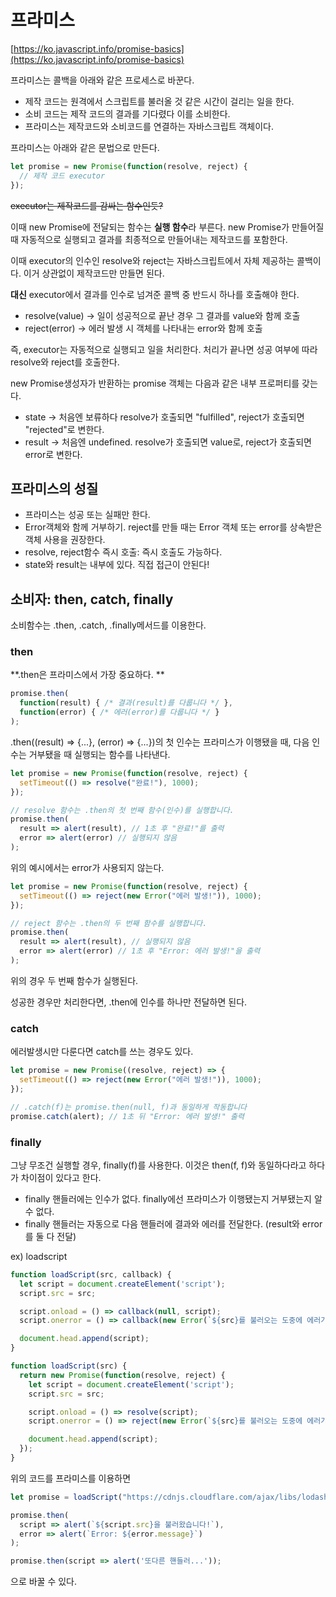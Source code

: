# 프라미스

[https://ko.javascript.info/promise-basics](https://ko.javascript.info/promise-basics)

프라미스는 콜백을 아래와 같은 프로세스로 바꾼다.

* 제작 코드는 원격에서 스크립트를 불러올 것 같은 시간이 걸리는 일을 한다. 
* 소비 코드는 제작 코드의 결과를 기다렸다 이를 소비한다. 
* 프라미스는 제작코드와 소비코드를 연결하는 자바스크립트 객체이다. 

프라미스는 아래와 같은 문법으로 만든다. 
```js
let promise = new Promise(function(resolve, reject) {
  // 제작 코드 executor
});
```

~~executor는 제작코드를 감싸는 함수인듯?~~

이때 new Promise에 전달되는 함수는 **실행 함수**라 부른다. new Promise가 만들어질 때 자동적으로 실행되고 결과를 최종적으로 만들어내는 제작코드를 포함한다. 

이때 executor의 인수인 resolve와 reject는 자바스크립트에서 자체 제공하는 콜백이다. 이거 상관없이 제작코드만 만들면 된다. 

**대신** executor에서 결과를 인수로 넘겨준 콜백 중 반드시 하나를 호출해야 한다. 

* resolve(value) -> 일이 성공적으로 끝난 경우 그 결과를 value와 함께 호출
* reject(error) -> 에러 발생 시 객체를 나타내는 error와 함께 호출

즉, executor는 자동적으로 실행되고 일을 처리한다. 처리가 끝나면 성공 여부에 따라 resolve와 reject를 호출한다. 

new Promise생성자가 반환하는 promise 객체는 다음과 같은 내부 프로퍼티를 갖는다. 

* state -> 처음엔 보류하다 resolve가 호출되면 "fulfilled", reject가 호출되면 "rejected"로 변한다. 
* result -> 처음엔 undefined. resolve가 호출되면 value로, reject가 호출되면 error로 변한다. 

## 프라미스의 성질 

* 프라미스는 성공 또는 실패만 한다. 
* Error객체와 함께 거부하기. reject를 만들 때는 Error 객체 또는 error를 상속받은 객체 사용을 권장한다. 
* resolve, reject함수 즉시 호출: 즉시 호출도 가능하다. 
* state와 result는 내부에 있다. 직접 접근이 안된다!

## 소비자: then, catch, finally

소비함수는 .then, .catch, .finally메서드를 이용한다. 

### then

**.then은 프라미스에서 가장 중요하다. **

```js
promise.then(
  function(result) { /* 결과(result)를 다룹니다 */ },
  function(error) { /* 에러(error)를 다룹니다 */ }
);
```

.then((result) => {...}, (error) => {...})의 첫 인수는 프라미스가 이행됐을 때, 다음 인수는 거부됐을 때 실행되는 함수를 나타낸다. 

```js
let promise = new Promise(function(resolve, reject) {
  setTimeout(() => resolve("완료!"), 1000);
});

// resolve 함수는 .then의 첫 번째 함수(인수)를 실행합니다.
promise.then(
  result => alert(result), // 1초 후 "완료!"를 출력
  error => alert(error) // 실행되지 않음
);
``` 

위의 예시에서는 error가 사용되지 않는다. 

```js
let promise = new Promise(function(resolve, reject) {
  setTimeout(() => reject(new Error("에러 발생!")), 1000);
});

// reject 함수는 .then의 두 번째 함수를 실행합니다.
promise.then(
  result => alert(result), // 실행되지 않음
  error => alert(error) // 1초 후 "Error: 에러 발생!"을 출력
);
```

위의 경우 두 번째 함수가 실행된다. 

성공한 경우만 처리한다면, .then에 인수를 하나만 전달하면 된다. 

### catch

에러발생시만 다룬다면 catch를 쓰는 경우도 있다. 

```js
let promise = new Promise((resolve, reject) => {
  setTimeout(() => reject(new Error("에러 발생!")), 1000);
});

// .catch(f)는 promise.then(null, f)과 동일하게 작동합니다
promise.catch(alert); // 1초 뒤 "Error: 에러 발생!" 출력
```

### finally

그냥 무조건 실행할 경우, finally(f)를 사용한다. 이것은 then(f, f)와 동일하다라고 하다가 차이점이 있다고 한다. 

* finally 핸들러에는 인수가 없다. finally에선 프라미스가 이행됐는지 거부됐는지 알 수 없다. 
* finally 핸들러는 자동으로 다음 핸들러에 결과와 에러를 전달한다. (result와 error를 둘 다 전달)

ex) loadscript

```js
function loadScript(src, callback) {
  let script = document.createElement('script');
  script.src = src;

  script.onload = () => callback(null, script);
  script.onerror = () => callback(new Error(`${src}를 불러오는 도중에 에러가 발생함`));

  document.head.append(script);
}

function loadScript(src) {
  return new Promise(function(resolve, reject) {
    let script = document.createElement('script');
    script.src = src;

    script.onload = () => resolve(script);
    script.onerror = () => reject(new Error(`${src}를 불러오는 도중에 에러가 발생함`));

    document.head.append(script);
  });
}
```

위의 코드를 프라미스를 이용하면

```js
let promise = loadScript("https://cdnjs.cloudflare.com/ajax/libs/lodash.js/4.17.11/lodash.js");

promise.then(
  script => alert(`${script.src}을 불러왔습니다!`),
  error => alert(`Error: ${error.message}`)
);

promise.then(script => alert('또다른 핸들러...'));
```

으로 바꿀 수 있다. 